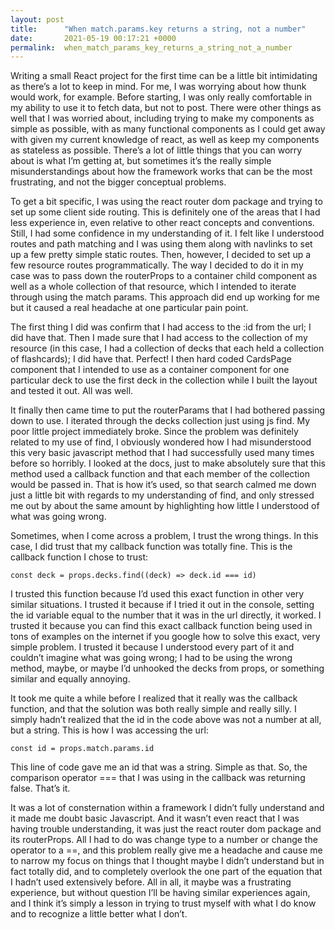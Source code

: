 ```yaml
---
layout: post
title:      "When match.params.key returns a string, not a number"
date:       2021-05-19 00:17:21 +0000
permalink:  when_match_params_key_returns_a_string_not_a_number
---
```



Writing a small React project for the first time can be a little bit intimidating as there’s a lot to keep in mind. For me, I was worrying about how thunk would work, for example. Before starting, I was only really comfortable in my ability to use it to fetch data, but not to post. There were other things as well that I was worried about, including trying to make my components as simple as possible, with as many functional components as I could get away with given my current knowledge of react, as well as keep my components as stateless as possible. There’s a lot of little things that you can worry about is what I’m getting at, but sometimes it’s the really simple misunderstandings about how the framework works that can be the most frustrating, and not the bigger conceptual problems.

To get a bit specific, I was using the react router dom package and trying to set up some client side routing. This is definitely one of the areas that I had less experience in, even relative to other react concepts and conventions. Still, I had some confidence in my understanding of it. I felt like I understood routes and path matching and I was using them along with navlinks to set up a few pretty simple static routes. Then, however, I decided to set up a few resource routes programmatically. The way I decided to do it in my case was to pass down the routerProps to a container child component as well as a whole collection of that resource, which I intended to iterate through using the match params. This approach did end up working for me but it caused a real headache at one particular pain point.

The first thing I did was confirm that I had access to the :id from the url; I did have that. Then I made sure that I had access to the collection of my resource (in this case, I had a collection of decks that each held a collection of flashcards); I did have that. Perfect! I then hard coded CardsPage component that I intended to use as a container component for one particular deck to use the first deck in the collection while I built the layout and tested it out. All was well. 

It finally then came time to put the routerParams that I had bothered passing down to use. I iterated through the decks collection just using js find. My poor little project immediately broke. Since the problem was definitely related to my use of find, I obviously wondered how I had misunderstood this very basic javascript method that I had successfully used many times before so horribly. I looked at the docs, just to make absolutely sure that this method used a callback function and that each member of the collection would be passed in. That is how it’s used, so that search calmed me down just a little bit with regards to my understanding of find, and only stressed me out by about the same amount by highlighting how little I understood of what was going wrong. 

Sometimes, when I come across a problem, I trust the wrong things. In this case, I did trust that my callback function was totally fine. This is the callback function I chose to trust:

```
const deck = props.decks.find((deck) => deck.id === id)
```

I trusted this function because I’d used this exact function in other very similar situations. I trusted it because if I tried it out in the console, setting the id variable equal to the number that it was in the url directly, it worked. I trusted it because you can find this exact callback function being used in tons of examples on the internet if you google how to solve this exact, very simple problem. I trusted it because I understood every part of it and couldn’t imagine what was going wrong; I had to be using the wrong method, maybe, or maybe I’d unhooked the decks from props, or something similar and equally annoying. 

It took me quite a while before I realized that it really was the callback function, and that the solution was both really simple and really silly. I simply hadn’t realized that the id in the code above was not a number at all, but a string. This is how I was accessing the url:

```
const id = props.match.params.id
```

This line of code gave me an id that was a string. Simple as that. So, the comparison operator === that I was using in the callback was returning false. That’s it.

 It was a lot of consternation within a framework I didn’t fully understand and it made me doubt basic Javascript. And it wasn’t even react that I was having trouble understanding, it was just the react router dom package and its routerProps. All I had to do was change type to a number or change the operator to a ==, and this problem really give me a headache and cause me to narrow my focus on things that I thought maybe I didn’t understand but in fact totally did, and to completely overlook the one part of the equation that I hadn’t used extensively before. All in all, it maybe was a frustrating experience, but without question I’ll be having similar experiences again, and I think it’s simply a lesson in trying to trust myself with what I do know and to recognize a little better what I don’t.

